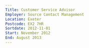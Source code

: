 ```yaml
---
Title: Customer Service Advisor
Employer: Source Contact Management
Location: Exeter
Postcode: EX2 7HR
Sortdate: 2012-11-01
Start: November 2012
End: August 2013
---
```

